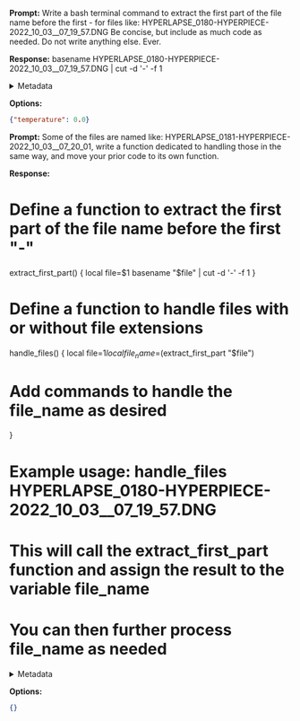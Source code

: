 **Prompt:**
Write a bash terminal command to extract the first part of the file name before the first - for files like: HYPERLAPSE_0180-HYPERPIECE-2022_10_03__07_19_57.DNG Be concise, but include as much code as needed. Do not write anything else. Ever.


**Response:**
basename HYPERLAPSE_0180-HYPERPIECE-2022_10_03__07_19_57.DNG | cut -d '-' -f 1

<details><summary>Metadata</summary>

- Duration: 1607 ms
- Datetime: 2023-10-05T18:33:42.486129
- Model: gpt-3.5-turbo-0613

</details>

**Options:**
```json
{"temperature": 0.0}
```

**Prompt:**
Some of the files are named like: HYPERLAPSE_0181-HYPERPIECE-2022_10_03__07_20_01, write a function dedicated to handling those in the same way, and move your prior code to its own function.

**Response:**
# Define a function to extract the first part of the file name before the first "-"
extract_first_part() {
  local file=$1
  basename "$file" | cut -d '-' -f 1
}

# Define a function to handle files with or without file extensions
handle_files() {
  local file=$1
  local file_name=$(extract_first_part "$file")
  # Add commands to handle the file_name as desired
}

# Example usage: handle_files HYPERLAPSE_0180-HYPERPIECE-2022_10_03__07_19_57.DNG
# This will call the extract_first_part function and assign the result to the variable file_name
# You can then further process file_name as needed

<details><summary>Metadata</summary>

- Duration: 4422 ms
- Datetime: 2023-10-05T18:48:45.510692
- Model: gpt-3.5-turbo-0613

</details>

**Options:**
```json
{}
```

